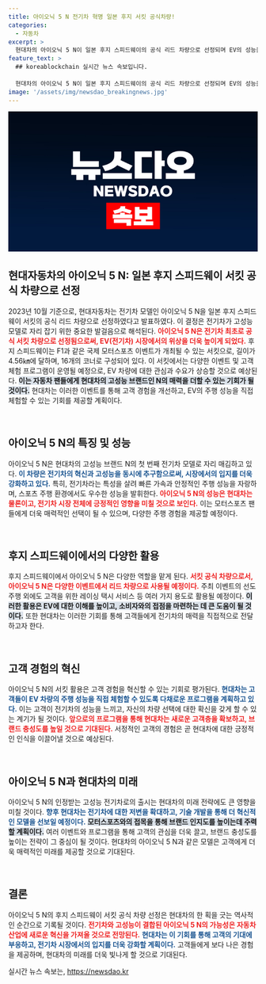 ```yaml
---
title: 아이오닉 5 N 전기차 혁명 일본 후지 서킷 공식차량!
categories:
  - 자동차
excerpt: >
  현대차의 아이오닉 5 N이 일본 후지 스피드웨이의 공식 리드 차량으로 선정되며 EV의 성능을 알리는 기회를 얻게 됐다! 내년까지 다양한 이벤트에서 주행 성능을 직접 체험할 기회를 놓치지 마세요!
feature_text: >
  ## koreablockchain 실시간 뉴스 속보입니다.

  현대차의 아이오닉 5 N이 일본 후지 스피드웨이의 공식 리드 차량으로 선정되며 EV의 성능을 알리는 기회를 얻게 됐다! 내년까지 다양한 이벤트에서 주행 성능을 직접 체험할 기회를 놓치지 마세요!
image: '/assets/img/newsdao_breakingnews.jpg'
---
```


<p><img src="/assets/img/newsdao_breakingnews.jpg" alt="koreablockchain 속보" /></p>

<h2 data-ke-size="size26">현대자동차의 아이오닉 5 N: 일본 후지 스피드웨이 서킷 공식 차량으로 선정</h2>

<p data-ke-size="size16">2023년 10월 기준으로, 현대자동차는 전기차 모델인 아이오닉 5 N을 일본 후지 스피드웨이 서킷의 공식 리드 차량으로 선정하였다고 발표하였다. 이 결정은 전기차가 고성능 모델로 자리 잡기 위한 중요한 발걸음으로 해석된다. <b><span style="color: #ee2323;">아이오닉 5 N은 전기차 최초로 공식 서킷 차량으로 선정됨으로써, EV(전기차) 시장에서의 위상을 더욱 높이게 되었다.</span></b> 후지 스피드웨이는 F1과 같은 국제 모터스포츠 이벤트가 개최될 수 있는 서킷으로, 길이가 4.56㎞에 달하며, 16개의 코너로 구성되어 있다. 이 서킷에서는 다양한 이벤트 및 고객 체험 프로그램이 운영될 예정으로, EV 차량에 대한 관심과 수요가 상승할 것으로 예상된다. <b><span style="background-color: #21538527;">이는 자동차 팬들에게 현대차의 고성능 브랜드인 N의 매력을 더할 수 있는 기회가 될 것이다.</span></b> 현대차는 이러한 이벤트를 통해 고객 경험을 개선하고, EV의 주행 성능을 직접 체험할 수 있는 기회를 제공할 계획이다.</p>

<p data-ke-size="size16">&nbsp;</p>

<h2 data-ke-size="size26">아이오닉 5 N의 특징 및 성능</h2>

<p data-ke-size="size16">아이오닉 5 N은 현대차의 고성능 브랜드 N의 첫 번째 전기차 모델로 자리 매김하고 있다. <b><span style="color: #1a5490;">이 차량은 전기차의 혁신과 고성능을 동시에 추구함으로써, 시장에서의 입지를 더욱 강화하고 있다.</span></b> 특히, 전기차라는 특성을 살려 빠른 가속과 안정적인 주행 성능을 자랑하며, 스포츠 주행 환경에서도 우수한 성능을 발휘한다. <b><span style="color: #ee2323;">아이오닉 5 N의 성능은 현대차는 물론이고, 전기차 시장 전체에 긍정적인 영향을 미칠 것으로 보인다.</span></b> 이는 모터스포츠 팬들에게 더욱 매력적인 선택이 될 수 있으며, 다양한 주행 경험을 제공할 예정이다.</p>

<p data-ke-size="size16">&nbsp;</p>

<h2 data-ke-size="size26">후지 스피드웨이에서의 다양한 활용</h2>

<p data-ke-size="size16">후지 스피드웨이에서 아이오닉 5 N은 다양한 역할을 맡게 된다. <b><span style="color: #ee2323;">서킷 공식 차량으로서, 아이오닉 5 N은 다양한 이벤트에서 리드 차량으로 사용될 예정이다.</span></b> 주최 이벤트의 선도 주행 외에도 고객을 위한 레이싱 택시 서비스 등 여러 가지 용도로 활용될 예정이다. <b><span style="background-color: #21538527;">이러한 활용은 EV에 대한 이해를 높이고, 소비자와의 접점을 마련하는 데 큰 도움이 될 것이다.</span></b> 또한 현대차는 이러한 기회를 통해 고객들에게 전기차의 매력을 직접적으로 전달하고자 한다.</p>

<p data-ke-size="size16">&nbsp;</p>

<h2 data-ke-size="size26">고객 경험의 혁신</h2>

<p data-ke-size="size16">아이오닉 5 N의 서킷 활용은 고객 경험을 혁신할 수 있는 기회로 평가된다. <b><span style="color: #1a5490;">현대차는 고객들이 EV 차량의 주행 성능을 직접 체험할 수 있도록 다채로운 프로그램을 계획하고 있다.</span></b> 이는 고객이 전기차의 성능을 느끼고, 자신의 차량 선택에 대한 확신을 갖게 할 수 있는 계기가 될 것이다. <b><span style="color: #ee2323;">앞으로의 프로그램을 통해 현대차는 새로운 고객층을 확보하고, 브랜드 충성도를 높일 것으로 기대된다.</span></b> 서정적인 고객의 경험은 곧 현대차에 대한 긍정적인 인식을 이끌어낼 것으로 예상된다.</p>

<p data-ke-size="size16">&nbsp;</p>

<h2 data-ke-size="size26">아이오닉 5 N과 현대차의 미래</h2>

<p data-ke-size="size16">아이오닉 5 N의 인정받는 고성능 전기차로의 출시는 현대차의 미래 전략에도 큰 영향을 미칠 것이다. <b><span style="color: #1a5490;">향후 현대차는 전기차에 대한 저변을 확대하고, 기술 개발을 통해 더 혁신적인 모델을 선보일 예정이다.</span></b> <b><span style="background-color: #21538527;">모터스포츠와의 접목을 통해 브랜드 인지도를 높이는데 주력할 계획이다.</span></b> 여러 이벤트와 프로그램을 통해 고객의 관심을 더욱 끌고, 브랜드 충성도를 높이는 전략이 그 중심이 될 것이다. 현대차의 아이오닉 5 N과 같은 모델은 고객에게 더욱 매력적인 미래를 제공할 것으로 기대된다.</p>

<p data-ke-size="size16">&nbsp;</p>

<h2 data-ke-size="size26">결론</h2>

<p data-ke-size="size16">아이오닉 5 N의 후지 스피드웨이 서킷 공식 차량 선정은 현대차의 한 획을 긋는 역사적인 순간으로 기록될 것이다. <b><span style="color: #ee2323;">전기차와 고성능이 결합된 아이오닉 5 N의 가능성은 자동차 산업에 새로운 혁신을 가져올 것으로 전망된다.</span></b> <b><span style="color: #1a5490;">현대차는 이 기회를 통해 고객의 기대에 부응하고, 전기차 시장에서의 입지를 더욱 강화할 계획이다.</span></b> 고객들에게 보다 나은 경험을 제공하며, 현대차의 미래를 더욱 빛나게 할 것으로 기대된다.</p>
실시간 뉴스 속보는, <a href="https://newsdao.kr" rel="dofollow">https://newsdao.kr</a>


